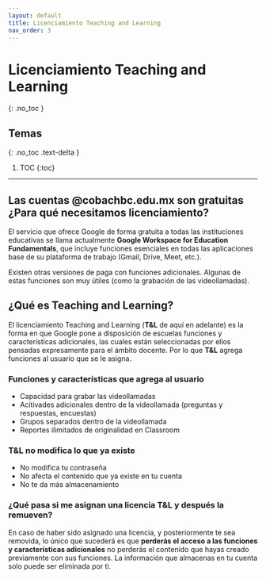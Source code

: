 ```yaml
---
layout: default
title: Licenciamiento Teaching and Learning
nav_order: 3
---
```


# Licenciamiento Teaching and Learning
{: .no_toc }

## Temas
{: .no_toc .text-delta }

1. TOC
{:toc}

---

## Las cuentas @cobachbc.edu.mx son gratuitas ¿Para qué necesitamos licenciamiento?

El servicio que ofrece Google de forma gratuita a todas las instituciones educativas se llama actualmente **Google Workspace for Education Fundamentals**, que incluye funciones esenciales en todas las aplicaciones base de su plataforma de trabajo (Gmail, Drive, Meet, etc.).

Existen otras versiones de paga con funciones adicionales. Algunas de estas funciones son muy útiles (como la grabación de las videollamadas).

## ¿Qué es Teaching and Learning?

El licenciamiento Teaching and Learning (**T&L** de aquí en adelante) es la forma en que Google pone a disposición de escuelas funciones y características adicionales, las cuales están seleccionadas por ellos pensadas expresamente para el ámbito docente. Por lo que **T&L** agrega funciones al usuario que se le asigna.

### Funciones y características que agrega al usuario

- Capacidad para grabar las videollamadas
- Acitivades adicionales dentro de la videollamada (preguntas y respuestas, encuestas)
- Grupos separados dentro de la videollamada
- Reportes ilimitados de originalidad en Classroom

### T&L no modifica lo que ya existe

- No modifica tu contraseña
- No afecta el contenido que ya existe en tu cuenta
- No te da más almacenamiento

### ¿Qué pasa si me asignan una licencia T&L y después la remueven?

En caso de haber sido asignado una licencia, y posteriormente te sea removida, lo único que sucederá es que **perderás el acceso a las funciones y características adicionales** no perderás el contenido que hayas creado previamente con sus funciones. La información que almacenas en tu cuenta solo puede ser eliminada por ti.